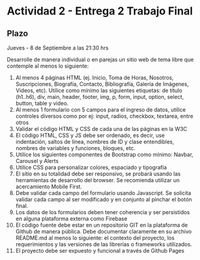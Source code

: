 # Actividad 2 - Entrega 2 Trabajo Final 

## Plazo 

Jueves - 8 de Septiembre a las 21:30 hrs 

Desarrolle de manera individual o en parejas un sitio web de tema libre que contemple al menos lo siguiente:

1. Al menos 4 páginas HTML (ej. Inicio, Toma de Horas, Nosotros, Suscripciones, Biografía, Contacto, Bibliografía, Galería de Imágenes, Videos, etc). Utilice como mínimo las siguientes etiquetas: de título (h1..h6), div, main, header, footer, img, p, form, input, option, select, button, table y video. 
1. Al menos 1 formulario con 5 campos para el ingreso de datos, utilice controles diversos como por ej: input, radios, checkbox, textarea, entre otros 
1. Validar el código HTML y CSS de cada una de las páginas en la W3C 
1. El código HTML, CSS y JS debe ser ordenado, es decir, use indentación, saltos de línea, nombres de ID y clase entendibles, nombres de variables y funciones, bloques, etc.
1. Utilice los siguientes componentes de Bootstrap como mínimo: Navbar, Carousel y Alerts 
1. Utilice CSS para personalizar colores, espaciado y tipografía
1. El sitio en su totalidad debe ser responsivo, se probará usando las herramientas de desarrollo del browser. Se recomienda utilizar un acercamiento Mobile First.
1. Debe validar cada campo del formulario usando Javascript. Se solicita validar cada campo al ser modificado y en conjunto al pinchar el botón final. 
1. Los datos de los formularios deben tener coherencia y ser persistidos en alguna plataforma externa como Firebase 
1. El código fuente debe estar en un repositorio GIT en la plataforma de Github de manera pública. Debe documentar claramente en su archivo README.md al menos lo siguiente: el contexto del proyecto, los requerimientos y las versiones de las librerías o frameworks utilizados.
1. El proyecto debe ser expuesto y funcional a través de Github Pages 

